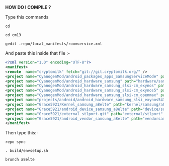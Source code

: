 <b>HOW DO I COMPILE ?</b>

Type this commands 

`cd`

`cd cm13`

`gedit .repo/local_manifests/roomservice.xml`

And paste this inside that file :-

```xml
<?xml version="1.0" encoding="UTF-8"?>
<manifest>
<remote  name="cryptomilk" fetch="git://git.cryptomilk.org/" />
<project name="CyanogenMod/android_packages_apps_SamsungServiceMode" path="packages/apps/SamsungServiceMode" remote="github" />
<project name="CyanogenMod/android_hardware_samsung" path="hardware/samsung" remote="github" />
<project name="CyanogenMod/android_hardware_samsung_slsi-cm_exynos" path="hardware/samsung_slsi-cm/exynos" revesion="cm-13.0" />
<project name="CyanogenMod/android_hardware_samsung_slsi-cm_exynos5" path="hardware/samsung_slsi-cm/exynos5" />
<project name="CyanogenMod/android_hardware_samsung_slsi-cm_openmax" path="hardware/samsung_slsi-cm/openmax" />
<project name="projects/android/android_hardware_samsung_slsi_exynos5430" path="hardware/samsung_slsi-cm/exynos5430" remote="cryptomilk"  />
<project name="Grace5921/Kernel_samsung_a8elte" path="kernel/samsung/a8elte" remote="github" revision="cm-13.0"/>
<project name="Grace5921/android_device_samsung_a8elte" path="device/samsung/a8elte" remote="github"revision="cm-13.0" />
<project name="Grace5921/external_stlport.git" path="external/stlport" remote="github" />
<project name="Grace5921/android_vendor_samsung_a8elte" path="vendorsamsung/a8elte" remote="github" revision="master" />
</manifest>
```

Then type this:-

  `repo sync`

 `. build/envsetup.sh`
 
 `brunch a8elte`

